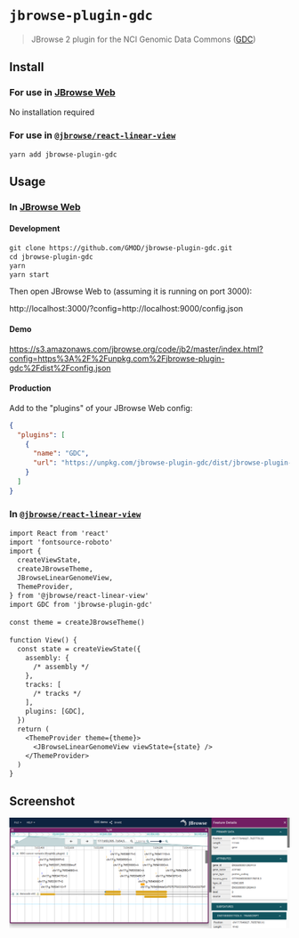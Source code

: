 # `jbrowse-plugin-gdc`

> JBrowse 2 plugin for the NCI Genomic Data Commons ([GDC](https://gdc.cancer.gov/))

## Install

### For use in [JBrowse Web](https://jbrowse.org/jb2/docs/quickstart_web)

No installation required

### For use in [`@jbrowse/react-linear-view`](https://www.npmjs.com/package/@jbrowse/react-linear-genome-view)

```
yarn add jbrowse-plugin-gdc
```

## Usage

### In [JBrowse Web](https://jbrowse.org/jb2/docs/quickstart_web)

#### Development

```
git clone https://github.com/GMOD/jbrowse-plugin-gdc.git
cd jbrowse-plugin-gdc
yarn
yarn start
```

Then open JBrowse Web to (assuming it is running on port 3000):

http://localhost:3000/?config=http://localhost:9000/config.json

#### Demo

https://s3.amazonaws.com/jbrowse.org/code/jb2/master/index.html?config=https%3A%2F%2Funpkg.com%2Fjbrowse-plugin-gdc%2Fdist%2Fconfig.json

#### Production

Add to the "plugins" of your JBrowse Web config:

```json
{
  "plugins": [
    {
      "name": "GDC",
      "url": "https://unpkg.com/jbrowse-plugin-gdc/dist/jbrowse-plugin-gdc.umd.production.min.js"
    }
  ]
}
```

### In [`@jbrowse/react-linear-view`](https://www.npmjs.com/package/@jbrowse/react-linear-genome-view)

```tsx
import React from 'react'
import 'fontsource-roboto'
import {
  createViewState,
  createJBrowseTheme,
  JBrowseLinearGenomeView,
  ThemeProvider,
} from '@jbrowse/react-linear-view'
import GDC from 'jbrowse-plugin-gdc'

const theme = createJBrowseTheme()

function View() {
  const state = createViewState({
    assembly: {
      /* assembly */
    },
    tracks: [
      /* tracks */
    ],
    plugins: [GDC],
  })
  return (
    <ThemeProvider theme={theme}>
      <JBrowseLinearGenomeView viewState={state} />
    </ThemeProvider>
  )
}
```

## Screenshot

![](img/1.png)
